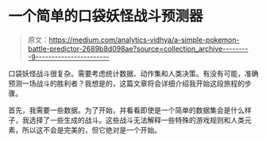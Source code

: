 # 一个简单的口袋妖怪战斗预测器

> 原文：<https://medium.com/analytics-vidhya/a-simple-pokemon-battle-predictor-2689b8d098ae?source=collection_archive---------9----------------------->

口袋妖怪战斗很复杂。需要考虑统计数据、动作集和人类决策。有没有可能，准确预测一场战斗的胜利者？我想是的，这篇文章将会详细介绍我开始这段旅程的步骤。

首先，我需要一些数据。为了开始，并看看即使是一个简单的数据集会是什么样子，我选择了一些生成的战斗。这些战斗无法解释一些特殊的游戏规则和人类元素，所以这不会是完美的，但它绝对是一个开始。